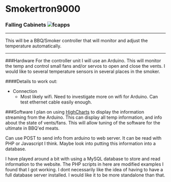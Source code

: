 # Smokertron9000

### Falling Cabinets ![fcapps](https://github.com/Rob-MFn-Fletcher/fcapps/blob/master/medium.jpg)
---

This will be a BBQ/Smoker controller that will monitor and adjust the temperature automatically.

---
###Hardware
For the controller unit I will use an Arduino. This will monitor the temp and
control small fans and/or servos to open and close the vents. I would like to
several temperature sensors in several places in the smoker.

####Details to work out:
- Connection
   + Most likely wifi. Need to investigate more on wifi for Arduino. Can test
   ethernet cable easily enough.


###Software
I plan on using [HighCharts](http://www.highcharts.com) to display the information
streaming from the Arduino. This can display all temp information, and info about
the state of vents/fans. This will allow tuning of the software for the ultimate
in BBQ'ed meats.

Can use POST to send info from arduino to web server. It can be read with PHP or
Javascript I think. Maybe look into putting this information into a database.

I have played around a bit with using a MySQL database to store and read information
to the website. The PHP scripts in here are modified examples I found that I got 
working. I dont necessarily like the idea of having to have a full database server
installed. I would like it to be more standalone than that.
